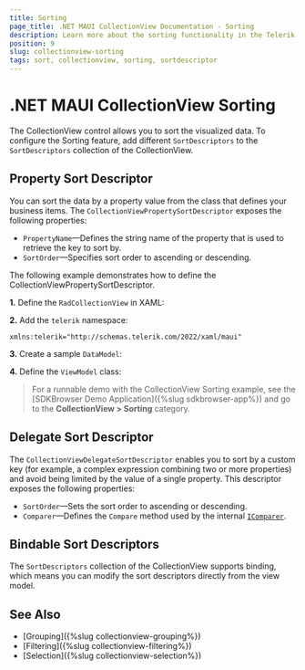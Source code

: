 ```yaml
---
title: Sorting
page_title: .NET MAUI CollectionView Documentation - Sorting
description: Learn more about the sorting functionality in the Telerik UI for .NET MAUI CollectionView control.
position: 9
slug: collectionview-sorting
tags: sort, collectionview, sorting, sortdescriptor
---
```


# .NET MAUI CollectionView Sorting

The CollectionView control allows you to sort the visualized data. To configure the Sorting feature, add different `SortDescriptors` to the `SortDescriptors` collection of the CollectionView.

## Property Sort Descriptor

You can sort the data by a property value from the class that defines your business items. The `CollectionViewPropertySortDescriptor` exposes the following properties:

- `PropertyName`&mdash;Defines the string name of the property that is used to retrieve the key to sort by.
- `SortOrder`&mdash;Specifies sort order to ascending or descending.

The following example demonstrates how to define the CollectionViewPropertySortDescriptor.

**1.** Define the `RadCollectionView` in XAML:

<snippet id='collectionview-property-sort-descriptor'/>

**2.** Add the `telerik` namespace:

```XAML
xmlns:telerik="http://schemas.telerik.com/2022/xaml/maui"
```

**3.** Create a sample `DataModel`:

<snippet id='collectionview-datamodel' />

**4.** Define the `ViewModel` class:

<snippet id='collectionview-viewmodel' />

> For a runnable demo with the CollectionView Sorting example, see the [SDKBrowser Demo Application]({%slug sdkbrowser-app%}) and go to the **CollectionView > Sorting** category.

## Delegate Sort Descriptor

The `CollectionViewDelegateSortDescriptor` enables you to sort by a custom key (for example, a complex expression combining two or more properties) and avoid being limited by the value of a single property. This descriptor exposes the following properties:

- `SortOrder`&mdash;Sets the sort order to ascending or descending.
- `Comparer`&mdash;Defines the `Compare` method used by the internal [`IComparer`](https://docs.microsoft.com/en-us/dotnet/api/system.collections.icomparer).

## Bindable Sort Descriptors

The `SortDescriptors` collection of the CollectionView supports binding, which means you can modify the sort descriptors directly from the view model.

## See Also

- [Grouping]({%slug collectionview-grouping%})
- [Filtering]({%slug collectionview-filtering%})
- [Selection]({%slug collectionview-selection%})
